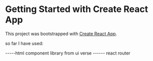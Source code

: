# Getting Started with Create React App

This project was bootstrapped with [Create React App](https://github.com/facebook/create-react-app).

so far I have used:

-----html component library from ui verse
------ react router
